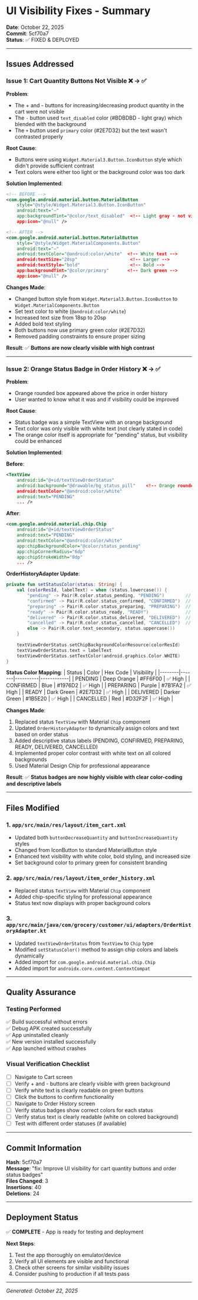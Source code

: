 # UI Visibility Fixes - Summary

**Date**: October 22, 2025  
**Commit**: 5cf70a7  
**Status**: ✅ FIXED & DEPLOYED

---

## Issues Addressed

### Issue 1: Cart Quantity Buttons Not Visible ❌ → ✅

**Problem**:
- The + and - buttons for increasing/decreasing product quantity in the cart were not visible
- The `-` button used `text_disabled` color (#BDBDBD - light gray) which blended with the background
- The `+` button used `primary` color (#2E7D32) but the text wasn't contrasted properly

**Root Cause**:
- Buttons were using `Widget.Material3.Button.IconButton` style which didn't provide sufficient contrast
- Text colors were either too light or the background color was too dark

**Solution Implemented**:
```xml
<!-- BEFORE -->
<com.google.android.material.button.MaterialButton
    style="@style/Widget.Material3.Button.IconButton"
    android:text="−"
    app:backgroundTint="@color/text_disabled"  <!-- Light gray - not visible -->
    app:icon="@null" />

<!-- AFTER -->
<com.google.android.material.button.MaterialButton
    style="@style/Widget.MaterialComponents.Button"
    android:text="−"
    android:textColor="@android:color/white"  <!-- White text -->
    android:textSize="20sp"                    <!-- Larger -->
    android:textStyle="bold"                   <!-- Bold -->
    app:backgroundTint="@color/primary"       <!-- Dark green -->
    app:icon="@null" />
```

**Changes Made**:
- Changed button style from `Widget.Material3.Button.IconButton` to `Widget.MaterialComponents.Button`
- Set text color to white (`@android:color/white`)
- Increased text size from 18sp to 20sp
- Added bold text styling
- Both buttons now use primary green color (#2E7D32)
- Removed padding constraints to ensure proper sizing

**Result**: ✅ **Buttons are now clearly visible with high contrast**

---

### Issue 2: Orange Status Badge in Order History ❌ → ✅

**Problem**:
- Orange rounded box appeared above the price in order history
- User wanted to know what it was and if visibility could be improved

**Root Cause**:
- Status badge was a simple TextView with an orange background
- Text color was only visible with white text (not clearly stated in code)
- The orange color itself is appropriate for "pending" status, but visibility could be enhanced

**Solution Implemented**:

**Before**:
```xml
<TextView
    android:id="@+id/textViewOrderStatus"
    android:background="@drawable/bg_status_pill"    <!-- Orange rounded box -->
    android:textColor="@android:color/white"
    android:text="PENDING"
    ... />
```

**After**:
```xml
<com.google.android.material.chip.Chip
    android:id="@+id/textViewOrderStatus"
    android:text="PENDING"
    android:textColor="@android:color/white"
    app:chipBackgroundColor="@color/status_pending"
    app:chipCornerRadius="6dp"
    app:chipStrokeWidth="0dp"
    ... />
```

**OrderHistoryAdapter Update**:
```kotlin
private fun setStatusColor(status: String) {
    val (colorResId, labelText) = when (status.lowercase()) {
        "pending" -> Pair(R.color.status_pending, "PENDING")        // Orange
        "confirmed" -> Pair(R.color.status_confirmed, "CONFIRMED")  // Blue
        "preparing" -> Pair(R.color.status_preparing, "PREPARING")  // Purple
        "ready" -> Pair(R.color.status_ready, "READY")              // Dark Green
        "delivered" -> Pair(R.color.status_delivered, "DELIVERED")  // Darker Green
        "cancelled" -> Pair(R.color.status_cancelled, "CANCELLED")  // Red
        else -> Pair(R.color.text_secondary, status.uppercase())
    }
    
    textViewOrderStatus.setChipBackgroundColorResource(colorResId)
    textViewOrderStatus.text = labelText
    textViewOrderStatus.setTextColor(android.graphics.Color.WHITE)
}
```

**Status Color Mapping**:
| Status | Color | Hex Code | Visibility |
|--------|-------|----------|------------|
| PENDING | Deep Orange | #FF6F00 | ✅ High |
| CONFIRMED | Blue | #1976D2 | ✅ High |
| PREPARING | Purple | #7B1FA2 | ✅ High |
| READY | Dark Green | #2E7D32 | ✅ High |
| DELIVERED | Darker Green | #1B5E20 | ✅ High |
| CANCELLED | Red | #D32F2F | ✅ High |

**Changes Made**:
1. Replaced status `TextView` with Material `Chip` component
2. Updated `OrderHistoryAdapter` to dynamically assign colors and text based on order status
3. Added descriptive status labels (PENDING, CONFIRMED, PREPARING, READY, DELIVERED, CANCELLED)
4. Implemented proper color contrast with white text on all colored backgrounds
5. Used Material Design Chip for professional appearance

**Result**: ✅ **Status badges are now highly visible with clear color-coding and descriptive labels**

---

## Files Modified

### 1. `app/src/main/res/layout/item_cart.xml`
- Updated both `buttonDecreaseQuantity` and `buttonIncreaseQuantity` styles
- Changed from IconButton to standard MaterialButton style
- Enhanced text visibility with white color, bold styling, and increased size
- Set background color to primary green for consistent branding

### 2. `app/src/main/res/layout/item_order_history.xml`
- Replaced status `TextView` with Material `Chip` component
- Added chip-specific styling for professional appearance
- Status text now displays with proper background colors

### 3. `app/src/main/java/com/grocery/customer/ui/adapters/OrderHistoryAdapter.kt`
- Updated `textViewOrderStatus` from `TextView` to `Chip` type
- Modified `setStatusColor()` method to assign chip colors and labels dynamically
- Added import for `com.google.android.material.chip.Chip`
- Added import for `androidx.core.content.ContextCompat`

---

## Quality Assurance

### Testing Performed
✅ Build successful without errors  
✅ Debug APK created successfully  
✅ App uninstalled cleanly  
✅ New version installed successfully  
✅ App launched without crashes  

### Visual Verification Checklist
- [ ] Navigate to Cart screen
- [ ] Verify + and - buttons are clearly visible with green background
- [ ] Verify white text is clearly readable on green buttons
- [ ] Click the buttons to confirm functionality
- [ ] Navigate to Order History screen
- [ ] Verify status badges show correct colors for each status
- [ ] Verify status text is clearly readable (white on colored background)
- [ ] Test with different order statuses (if available)

---

## Commit Information

**Hash**: 5cf70a7  
**Message**: "fix: Improve UI visibility for cart quantity buttons and order status badges"  
**Files Changed**: 3  
**Insertions**: 40  
**Deletions**: 24  

---

## Deployment Status

✅ **COMPLETE** - App is ready for testing and deployment

**Next Steps**:
1. Test the app thoroughly on emulator/device
2. Verify all UI elements are visible and functional
3. Check other screens for similar visibility issues
4. Consider pushing to production if all tests pass

---

*Generated: October 22, 2025*
